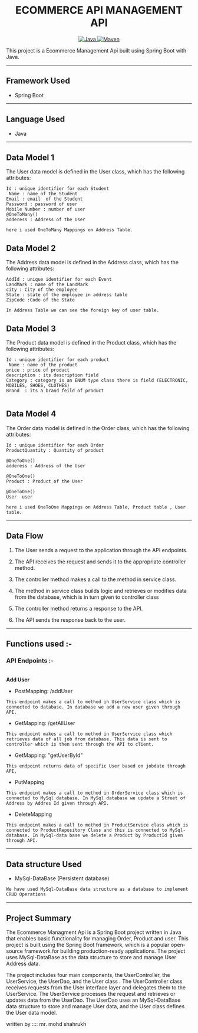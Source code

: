 <center>
<h1> ECOMMERCE API MANAGEMENT API </h1>
</center>
<center>
<a href="Java url">
    <img alt="Java" src="https://img.shields.io/badge/Java->=8-darkblue.svg" />
</a>
<a href="Maven url" >
    <img alt="Maven" src="https://img.shields.io/badge/maven-3.0.5-brightgreen.svg" />
</a>
</center>

This project is a Ecommerce  Management Api built using Spring Boot with Java.

---

## Framework Used
* Spring Boot

---

## Language Used
* Java

---

## Data Model 1

The User  data model is defined in the User class, which has the following attributes:
```
Id : unique identifier for each Student
 Name : name of the Student
Email : email  of the Student
Password : password of user
Mobile Number : number of user
@OneToMany()
adderess : Address of the User

here i used OneToMany Mappings on Address Table.

```

## Data Model 2

The Address data model is defined in the Address class, which has the following attributes:
```
AddId : unique identifier for each Event
LandMark : name of the LandMark
city : City of the employee
State : state of the employee in address table
ZipCode :Code of the State

In Address Table we can see the foreign key of user table.

```
## Data Model 3

The Product  data model is defined in the Product class, which has the following attributes:
```
Id : unique identifier for each product
 Name : name of the product
price : price of product
description : its description field
Category : category is an ENUM type class there is field (ELECTRONIC, MOBILES, SHOES, CLOTHES)
Brand  : its a brand feild of product


```
## Data Model 4

The Order  data model is defined in the Order class, which has the following attributes:
```
Id : unique identifier for each Order
ProductQuantity : Quantity of product

@OneToOne()
adderess : Address of the User

@OneToOne()
Product : Product of the User

@OneToOne()
User  user

here i used OneToOne Mappings on Address Table, Product table , User table.

```
---

## Data Flow

1. The User sends a request to the application through the API endpoints.
2. The API receives the request and sends it to the appropriate controller method.
3. The controller method makes a call to the method in service class.

4. The method in service class builds logic and retrieves or modifies data from the database, which is in turn given to controller class
5. The controller method returns a response to the API.
6. The API sends the response back to the user.

---

## Functions used :-

### API Endpoints :-
</br>
<b> Add User </b>

* PostMapping: /addUser
```
This endpoint makes a call to method in UserService class which is connected to database. In database we add a new user given through API.
```

* GetMapping: /getAllUser
```
This endpoint makes a call to method in UserService class which retrieves data of all job from database. This data is sent to controller which is then sent through the API to client.

```

* GetMapping: "getUserById"
```
This endpoint returns data of specific User based on jobdate through API,

```

* PutMapping
```
This endpoint makes a call to method in OrderService class which is connected to MySql database. In MySql database we update a Street of Address by Addres Id given through API.
```

* DeleteMapping
```
This endpoint makes a call to method in ProductService class which is connected to ProductRepository Class and this is connected to MySql-database. In MySql-data base we delete a Product by ProductId given through API.
```

---

## Data structure Used
* MySql-DataBase (Persistent database)
```
We have used MySql-DataBase data structure as a database to implement CRUD Operations 
```
---

## Project Summary

The Ecommerce  Managment Api is a Spring Boot project written in Java that enables basic functionality for managing Order, Product and user. This project is built using the Spring Boot framework, which is a popular open-source framework for building production-ready applications. The project uses MySql-DataBase as the data structure to store and manage User Address data.

The project includes four main components, the UserController, the UserService, the UserDao, and the User class . The UserController class receives requests from the User interface layer and delegates them to the UserService. The UserService processes the request and retrieves or updates data from the UserDao. The UserDao uses an MySql-DataBase data structure to store and manage User data, and the User class defines the User data model.

 written by :::: mr. mohd shahrukh
